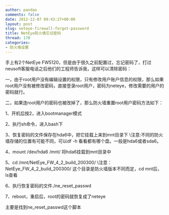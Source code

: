 ```yaml
---
author: pandao
comments: false
date: 2012-12-07 09:43:27+00:00
layout: post
slug: neteye-firewall-forgot-password
title: NetEye防火墙忘记密码
thread: 170
categories:
- 防火墙设置
---
```


手上有2个NetEye FW5120，但是由于很久之前配置过，忘记密码了，打过neusoft客服电话之后他们的工程师告诉我，这样可以清除密码：

一，由于root用户没有编辑设置的权限，只有修改用户账户信息的权限，那么如果root用户没有被修改密码，直接登录root用户，密码为neteye，修改需要的用户的密码就行。

二，如果连root用户的密码也被改掉了，那么防火墙重置root用户密码方法如下：


1、开机后按2，进入bootmanager模式







2、执行sh命令，进入bash下




3、恢复密码的文件保存在hda6中，把它挂载上来到mnt目录下 \\注意:不同的防火墙存储的位置有可能不同，可以df -h 看看都有哪个盘。一般是hda6或者sda6。




4、mount /dev/hda6 /mnt/ 将hda6挂载到mnt目录中




5、cd /mnt/NetEye_FW_4_2_build_200300/ \\注意：NetEye_FW_4_2_build_200300/ 这个目录是防火墙版本不同而定，cd mnt后，ls查看




6、执行恢复密码的文件./ne_reset_passwd




7、reboot，重启后，root的密码就恢复成了neteye







主要是找到ne_reset_passwd这个脚本

